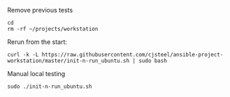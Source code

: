 Remove previous tests

```shell
cd
rm -rf ~/projects/workstation
```

Rerun from the start:

```shell
curl -k -L https://raw.githubusercontent.com/cjsteel/ansible-project-workstation/master/init-n-run_ubuntu.sh | sudo bash
```

Manual local testing

```shell
sudo ./init-n-run_ubuntu.sh
```

